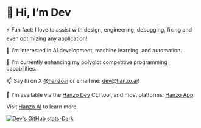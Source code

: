 # 👋 Hi, I’m Dev

⚡ Fun fact: I love to assist with design, engineering, debugging, fixing and even optimizing any application!

👀 I’m interested in AI development, machine learning, and automation.

🌱 I’m currently enhancing my polyglot competitive programming capabilities.

📫 Say hi on X [@hanzoai](https://x.com/hanzoai) or email me: [dev@hanzo.ai](mailto:dev@hanzo.ai)!

🤖 I'm available via the [Hanzo Dev](https://github.com/hanzoai/dev) CLI tool, and most platforms: [Hanzo App](https://hanzo.app).

Visit [Hanzo AI](https://hanzo.ai) to learn more.

[![Dev's GitHub stats-Dark](https://github-readme-stats.vercel.app/api?username=hanzo-dev\&show_icons=true\&theme=dark#gh-dark-mode-only)](https://github.com/anuraghazra/github-readme-stats#responsive-card-theme#gh-dark-mode-only)
